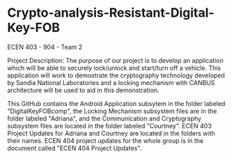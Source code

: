 # Crypto-analysis-Resistant-Digital-Key-FOB
ECEN 403 - 904 - Team 2

Project Description: The purpose of our project is to develop an application which will be able to securely lock/unlock and start/turn off a vehicle. This application will work to demostrate the cryptography technology developed by Sandia National Laboratories and a locking mechanism with CANBUS architecture will be used to aid in this demonstration.

This GitHub contains the Android Application subsytem in the folder labeled "DigitalKeyFOBcomp", the Locking Mechanism subsystem files are in the folder labeled "Adriana", and the Communication and Cryptography subsystem files are located in the folder labeled "Courtney". ECEN 403 Project Updates for Adriana and Courtney are located in the folders with their names. ECEN 404 project updates for the whole group is in the document called "ECEN 404 Project Updates".